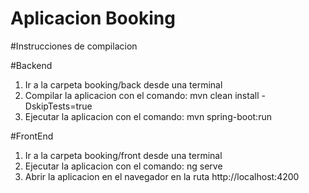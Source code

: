 # Aplicacion Booking 

#Instrucciones de compilacion

#Backend
1. Ir a la carpeta booking/back desde una terminal
2. Compilar la aplicacion con el comando: mvn clean install -DskipTests=true
3. Ejecutar la aplicacion con el comando: mvn spring-boot:run

#FrontEnd
1. Ir a la carpeta booking/front desde una terminal
2. Ejecutar la aplicacion con el comando: ng serve
3. Abrir la aplicacion en el navegador en la ruta http://localhost:4200

